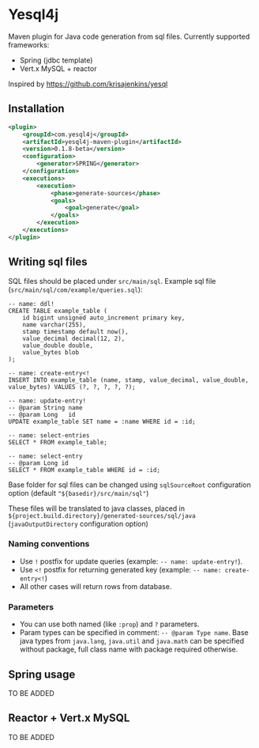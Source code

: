# Yesql4j
Maven plugin for Java code generation from sql files.
Currently supported frameworks:
- Spring (jdbc template)
- Vert.x MySQL + reactor

Inspired by https://github.com/krisajenkins/yesql

## Installation
```xml
<plugin>
    <groupId>com.yesql4j</groupId>
    <artifactId>yesql4j-maven-plugin</artifactId>
    <version>0.1.8-beta</version>
    <configuration>
        <generator>SPRING</generator>
    </configuration>
    <executions>
        <execution>
            <phase>generate-sources</phase>
            <goals>
                <goal>generate</goal>
            </goals>
        </execution>
    </executions>
</plugin>
```
## Writing sql files
SQL files should be placed under `src/main/sql`.
Example sql file (`src/main/sql/com/example/queries.sql`):
```mysql
-- name: ddl!
CREATE TABLE example_table (
    id bigint unsigned auto_increment primary key,
    name varchar(255),
    stamp timestamp default now(),
    value_decimal decimal(12, 2),
    value_double double,
    value_bytes blob
);

-- name: create-entry<!
INSERT INTO example_table (name, stamp, value_decimal, value_double, value_bytes) VALUES (?, ?, ?, ?, ?);

-- name: update-entry!
-- @param String name
-- @param Long   id
UPDATE example_table SET name = :name WHERE id = :id;

-- name: select-entries
SELECT * FROM example_table;

-- name: select-entry
-- @param Long id
SELECT * FROM example_table WHERE id = :id;
```
Base folder for sql files can be changed using `sqlSourceRoot` configuration option (default `"${basedir}/src/main/sql"`)

These files will be translated to java classes, placed in `${project.build.directory}/generated-sources/sql/java` (`javaOutputDirectory` configuration option)

### Naming conventions
* Use `!` postfix for update queries (example: `-- name: update-entry!`).
* Use `<!` postfix for returning generated key (example: `-- name: create-entry<!`)
* All other cases will return rows from database.

### Parameters
* You can use both named (like `:prop`) and `?` parameters.
* Param types can be specified in comment: `-- @param Type name`. Base java types from `java.lang`, `java.util` and `java.math` can be specified without package, full class name with package required otherwise.

## Spring usage
TO BE ADDED
## Reactor + Vert.x MySQL
TO BE ADDED